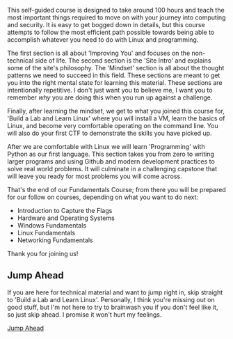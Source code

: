 This self-guided course is designed to take around 100 hours and teach the most important things required to move on with your journey into computing and security. It is easy to get bogged down in details, but this course attempts to follow the most efficient path possible towards being able to accomplish whatever you need to do with Linux and programming.

The first section is all about 'Improving You' and focuses on the non-technical side of life. The second section is the 'Site Intro' and explains some of the site's philosophy. The 'Mindset' section is all about the thought patterns we need to succeed in  this field. These sections are meant to get you into the right mental state for learning this material. These sections are intentionally repetitive. I don't just want you to believe me, I want you to remember *why* you are doing this when you run up against a challenge.

Finally, after learning the mindset, we get to what you joined this course for, 'Build a Lab and Learn Linux' where you will install a VM, learn the basics of Linux, and become very comfortable operating on the command line. You will also do your first CTF to demonstrate the skills you have picked up.

After we are comfortable with Linux we will learn 'Programming' with Python as our first language. This section takes you from zero to writing larger programs and using Github and modern development practices to solve real world problems. It will culminate in a challenging capstone that will leave you ready for most problems you will come across.

That's the end of our Fundamentals Course; from there you will be prepared for our follow on courses, depending on what you want to do next:

* Introduction to Capture the Flags
* Hardware and Operating Systems
* Windows Fundamentals
* Linux Fundamentals
* Networking Fundamentals

Thank you for joining us!

##  Jump Ahead

If you are here for technical material and want to jump right in, skip straight to 'Build a Lab and Learn Linux'. Personally, I think you're missing out on good stuff, but I'm not here to try to brainwash you if you don't feel like it, so just skip ahead. I promise it won't hurt my feelings.

[Jump Ahead](https://academy.hoppersroppers.org/course/view.php?id=8#section-5)
